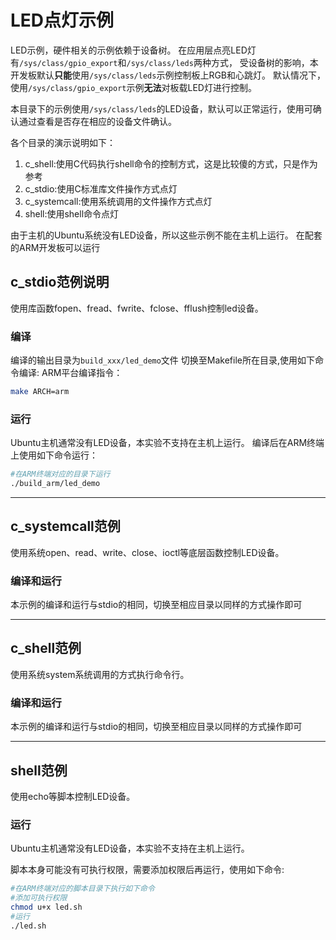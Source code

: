 # LED点灯示例

LED示例，硬件相关的示例依赖于设备树。
在应用层点亮LED灯有`/sys/class/gpio_export`和`/sys/class/leds`两种方式，
受设备树的影响，本开发板默认**只能**使用`/sys/class/leds`示例控制板上RGB和心跳灯。
默认情况下，使用`/sys/class/gpio_export`示例**无法**对板载LED灯进行控制。

本目录下的示例使用`/sys/class/leds`的LED设备，默认可以正常运行，使用可确认通过查看是否存在相应的设备文件确认。

各个目录的演示说明如下：
1. c_shell:使用C代码执行shell命令的控制方式，这是比较傻的方式，只是作为参考
2. c_stdio:使用C标准库文件操作方式点灯
3. c_systemcall:使用系统调用的文件操作方式点灯
4. shell:使用shell命令点灯

由于主机的Ubuntu系统没有LED设备，所以这些示例不能在主机上运行。
在配套的ARM开发板可以运行

## c_stdio范例说明
使用库函数fopen、fread、fwrite、fclose、fflush控制led设备。

### 编译


编译的输出目录为`build_xxx/led_demo`文件
切换至Makefile所在目录,使用如下命令编译:
ARM平台编译指令：
``` bash
make ARCH=arm
```

### 运行
Ubuntu主机通常没有LED设备，本实验不支持在主机上运行。
编译后在ARM终端上使用如下命令运行：
``` bash
#在ARM终端对应的目录下运行
./build_arm/led_demo
```


-------


## c_systemcall范例
使用系统open、read、write、close、ioctl等底层函数控制LED设备。


### 编译和运行
本示例的编译和运行与stdio的相同，切换至相应目录以同样的方式操作即可

-------


## c_shell范例
使用系统system系统调用的方式执行命令行。


### 编译和运行
本示例的编译和运行与stdio的相同，切换至相应目录以同样的方式操作即可

-------

## shell范例
使用echo等脚本控制LED设备。


### 运行
Ubuntu主机通常没有LED设备，本实验不支持在主机上运行。

脚本本身可能没有可执行权限，需要添加权限后再运行，使用如下命令:
```bash
#在ARM终端对应的脚本目录下执行如下命令
#添加可执行权限
chmod u+x led.sh
#运行
./led.sh
```
